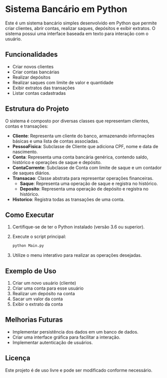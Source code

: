 # Sistema Bancário em Python

Este é um sistema bancário simples desenvolvido em Python que permite criar clientes, abrir contas, realizar saques, depósitos e exibir extratos. O sistema possui uma interface baseada em texto para interação com o usuário.

## Funcionalidades

- Criar novos clientes
- Criar contas bancárias
- Realizar depósitos
- Realizar saques com limite de valor e quantidade
- Exibir extratos das transações
- Listar contas cadastradas

## Estrutura do Projeto

O sistema é composto por diversas classes que representam clientes, contas e transações:

- **Cliente**: Representa um cliente do banco, armazenando informações básicas e uma lista de contas associadas.
- **PessoaFisica**: Subclasse de Cliente que adiciona CPF, nome e data de nascimento.
- **Conta**: Representa uma conta bancária genérica, contendo saldo, histórico e operações de saque e depósito.
- **ContaCorrente**: Subclasse de Conta com limite de saque e um contador de saques diários.
- **Transacao**: Classe abstrata para representar operações financeiras.
  - **Saque**: Representa uma operação de saque e registra no histórico.
  - **Deposito**: Representa uma operação de depósito e registra no histórico.
- **Historico**: Registra todas as transações de uma conta.

## Como Executar

1. Certifique-se de ter o Python instalado (versão 3.6 ou superior).
2. Execute o script principal:

   ```sh
   python Main.py
   ```

3. Utilize o menu interativo para realizar as operações desejadas.

## Exemplo de Uso

1. Criar um novo usuário (cliente)
2. Criar uma conta para esse usuário
3. Realizar um depósito na conta
4. Sacar um valor da conta
5. Exibir o extrato da conta

## Melhorias Futuras

- Implementar persistência dos dados em um banco de dados.
- Criar uma interface gráfica para facilitar a interação.
- Implementar autenticação de usuários.

## Licença

Este projeto é de uso livre e pode ser modificado conforme necessário.
